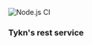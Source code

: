 ![Node.js CI](https://github.com/tykntech/indy-rest-service/workflows/Node.js%20CI/badge.svg?branch=master)

### Tykn's rest service